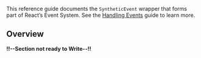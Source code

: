 <link rel="stylesheet" href="https://cdn.jsdelivr.net/npm/bootstrap-icons@1.5.0/font/bootstrap-icons.css">
<link rel="stylesheet" href="../source.css">

This reference guide documents the `SyntheticEvent` wrapper that forms part of React’s Event System. See the [Handling Events]() guide to learn more.

## Overview

**!!--Section not ready to Write--!!**

































